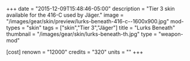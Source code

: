 +++
date = "2015-12-09T15:48:46-05:00"
description = "Tier 3 skin available for the 416-C used by Jäger."
image = "/images/gear/skin/preview/lurks-beneath-416-c--1600x900.jpg"
mod-types = "skin"
tags = ["skin","Tier 3","Jäger"]
title = "Lurks Beneath"
thumbnail = "/images/gear/skin/lurks-beneath-th.jpg"
type = "weapon-mod"

[cost]
  renown = "12000"
  credits = "320"
  units = ""
+++
